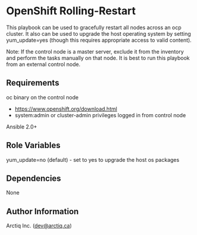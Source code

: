 OpenShift Rolling-Restart
===================
This playbook can be used to gracefully restart all nodes across an
ocp cluster. It also can be used to upgrade the host operating system by
setting yum_update=yes (though this requires appropriate access to valid
content).

Note: If the control node is a master server, exclude it from the inventory
and perform the tasks manually on that node. It is best to run this playbook
from an external control node.

Requirements
------------
oc binary on the control node
  - https://www.openshift.org/download.html
  - system:admin or cluster-admin privileges logged in from control node

Ansible 2.0+


Role Variables
--------------

yum_update=no (default) - set to yes to upgrade the host os packages

Dependencies
------------

None



Author Information
------------------

Arctiq Inc. (dev@arctiq.ca)
